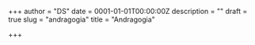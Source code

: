 +++
author = "DS"
date = 0001-01-01T00:00:00Z
description = ""
draft = true
slug = "andragogia"
title = "Andragogia"

+++




